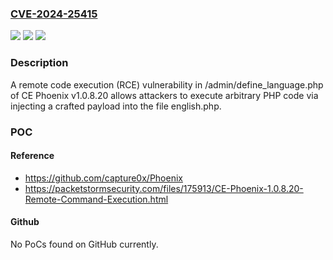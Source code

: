 ### [CVE-2024-25415](https://cve.mitre.org/cgi-bin/cvename.cgi?name=CVE-2024-25415)
![](https://img.shields.io/static/v1?label=Product&message=n%2Fa&color=blue)
![](https://img.shields.io/static/v1?label=Version&message=n%2Fa&color=blue)
![](https://img.shields.io/static/v1?label=Vulnerability&message=n%2Fa&color=brighgreen)

### Description

A remote code execution (RCE) vulnerability in /admin/define_language.php of CE Phoenix v1.0.8.20 allows attackers to execute arbitrary PHP code via injecting a crafted payload into the file english.php.

### POC

#### Reference
- https://github.com/capture0x/Phoenix
- https://packetstormsecurity.com/files/175913/CE-Phoenix-1.0.8.20-Remote-Command-Execution.html

#### Github
No PoCs found on GitHub currently.

